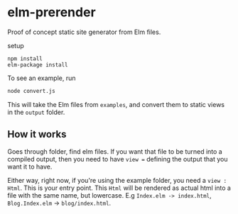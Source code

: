 # elm-prerender

Proof of concept static site generator from Elm files.

setup

```
npm install
elm-package install
```

To see an example, run

```bash
node convert.js
```

This will take the Elm files from `examples`, and convert them to static views in the `output` folder.

## How it works

Goes through folder, find elm files. If you want that file to be turned into a compiled output, then you need to have `view =` defining the output that you want it to have.

Either way, right now, if you're using the example folder, you need a `view : Html`. This is your entry point. This `Html` will be rendered as actual html into a file with the same name, but lowercase. E.g `Index.elm -> index.html`, `Blog.Index.elm` -> `blog/index.html`.

